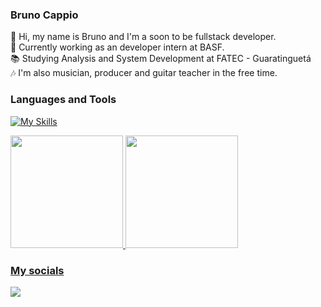 ### Bruno Cappio

:wave: Hi, my name is Bruno and I'm a soon to be fullstack developer.
<br>
:briefcase: Currently working as an developer intern at BASF.
<br>
📚 Studying Analysis and System Development at FATEC - Guaratinguetá
<br>
:notes: I'm also musician, producer and guitar teacher in the free time.

### Languages and Tools

[![My Skills](https://skillicons.dev/icons?i=html,css,js,ts,angular,react,azure,bash,bootstrap,git,java,nodejs,vscode)](https://skillicons.dev)

<div>
<a href="https://github.com/brcappio">
<img loading="lazy" height="180em" src="https://github-readme-stats.vercel.app/api/top-langs/?username=brcappio&layout=compact&langs_count=7&theme=dracula"/>
<img loading="lazy" height="180em" src="https://github-readme-stats.vercel.app/api?username=brcappio&show_icons=true&theme=dracula&include_all_commits=true&count_private=true"/>
</div>

### My socials

<a href="https://www.linkedin.com/in/bruno-cappio-83100a226/" target="_blank"><img loading="lazy" src="https://img.shields.io/badge/-LinkedIn-%230077B5?style=for-the-badge&logo=linkedin&logoColor=white" target="_blank"></a>
